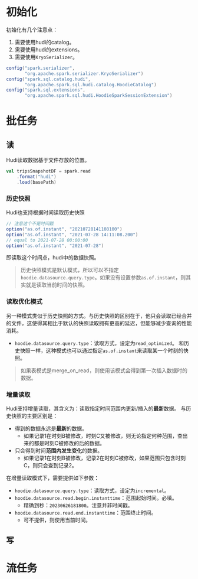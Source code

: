 # 初始化

初始化有几个注意点：
1. 需要使用hudi的catalog。
2. 需要使用hudi的extensions。
3. 需要使用`KryoSerializer`。
```java
config("spark.serializer", 
	   "org.apache.spark.serializer.KryoSerializer")  
config("spark.sql.catalog.hudi", 
	   "org.apache.spark.sql.hudi.catalog.HoodieCatalog")  
config("spark.sql.extensions",
	   "org.apache.spark.sql.hudi.HoodieSparkSessionExtension")
```

# 批任务

## 读
Hudi读取数据基于文件存放的位置。
```scala
val tripsSnapshotDF = spark.read
	.format("hudi")
	.load(basePath)
```

### 历史快照
Hudi也支持根据时间读取历史快照
```scala
// 注意这个不是时间戳
option("as.of.instant", "20210728141108100")
option("as.of.instant", "2021-07-28 14:11:08.200")
// equal to 2021-07-28 00:00:00
option("as.of.instant", "2021-07-28")
```
即读取这个时间点，hudi中的数据快照。
> 历史快照模式是默认模式，所以可以不指定`hoodie.datasource.query.type`。如果没有设置参数`as.of.instant`，则其实就是读取当前时间的快照。


### 读取优化模式
另一种模式类似于历史快照的方式。与历史快照的区别在于，他只会读取已经合并的文件，这使得其相比于默认的快照读取拥有更高的延迟，但能够减少查询的性能消耗。
- `hoodie.datasource.query.type`：读取方式，设定为`read_optimized`。
和历史快照一样，这种模式也可以通过指定`as.of.instant`来读取某一个时刻的快照。

> 如果表模式是merge_on_read，则使用该模式会得到第一次插入数据时的数据。

### 增量读取
Hudi支持增量读取，其含义为：读取指定时间范围内更新/插入的**最新**数据。
与历史快照的主要区别是：
- 得到的数据永远是**最新**的数据。
	- 如果记录1在时刻B被修改，时刻C又被修改，则无论指定何种范围，查出来的都是时刻C被修改的后的数据。
- 只会得到时间**范围内发生变化**的数据。
	- 如果记录1在时刻B被修改，记录2在时刻C被修改，如果范围只包含时刻C，则只会查到记录2。


在增量读取模式下，需要提供如下参数：
- `hoodie.datasource.query.type`：读取方式，设定为`incremental`。
- `hoodie.datasource.read.begin.instanttime`：范围起始时间。必填。
	- 精确到秒：`20230626181800`。注意并非时间戳。
- `hoodie.datasource.read.end.instanttime`：范围终止时间。
	- 可不提供，则使用当前时间。



## 写

# 流任务